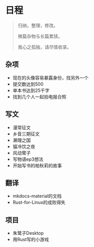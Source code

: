 # 日程

> 归纳，整理，修改。
>
> 微篇杂物与长篇累牍。
>
> 我心之孤独，请尽情收录。

## 杂项

- 现在的头像容易暴露身份，找另外一个
- 提交数达到500
- 单本书达到25千字
- 找到几个人一起拍电报合照

## 写文

- 漫常征文
- 乡音三期征文
- 濑理之国
- 猫冷饮之夜
- 风动鹭子
- 写物语ep3想法
- 开始写书的帕秋莉的故事

## 翻译

- mkdocs-material的文档
- Rust-for-Linux的成败得失

## 项目

- 朱鹭子Desktop
- 用Rust写的小游戏
